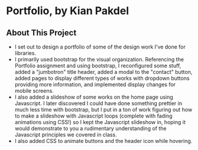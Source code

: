# Portfolio, by Kian Pakdel

## About This Project
* I set out to design a portfolio of some of the design work I've done for libraries.
* I primarily used bootstrap for the visual organization. Referencing the Portfolio assignment and using bootstrap, I reconfigured some stuff, added a "jumbotron" title header, added a modal to the "contact" button, added pages to display different types of works with dropdown buttons providing more information, and implemented display changes for mobile screens. 
* I also added a slideshow of some works on the home page using Javascript. I later discovered I could have done something prettier in much less time with bootstrap, but I put in a ton of work figuring out how to make a slideshow with Javascript loops (complete with fading animations using CSS!) so I kept the Javascript slideshow in, hoping it would demonstrate to you a rudimentary understanding of the Javascript principles we covered in class. 
* I also added CSS  to animate buttons and the header icon while hovering.